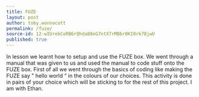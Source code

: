 ```yaml
---
title: FUZE
layout: post
author: toby.wonnacott
permalink: /fuze/
source-id: 12-wIUrebCoRB6rQhda88oG7ntX7rMBbr0KI0rk78jwU
published: true
---
```

In lesson we learnt how to setup and use the FUZE box. We went through a manual that was given to us and used the manual to code stuff onto the FUZE box. First of all we went through the basics of coding like making the FUZE say " hello world “ in the colours of our choices. This activity is done in pairs of your choice which will be sticking to for the rest of this project. I am with Ethan.

